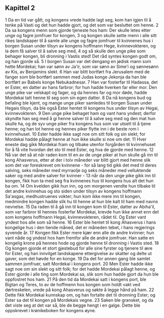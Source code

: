 ## Kapittel 2

1 Da en tid var gått, og kongens vrede hadde lagt seg, kom han igjen til å tenke på Vasti og det hun hadde gjort, og det som var besluttet om henne.
2 Da sa kongens menn som gjorde tjeneste hos ham: Der skulle letes etter unge og fagre jomfruer for kongen,
3 og kongen skulle sette menn i alle sitt rikes landskaper til å samle alle unge og fagre jomfruer til kvinnenes hus i borgen Susan under tilsyn av kongens hoffmann Hege, kvinnevokteren, og la dem få salver til å salve seg med,
4 og så skulle den unge pike som behager kongen, bli dronning i Vastis sted! Det råd syntes kongen godt om, og han gjorde så.
5 I borgen Susan var det dengang en jødisk mann som hette Mordekai; han var sønn av Ja'ir, som var sønn av Sime'i og sønnesønn av Kis, av Benjamins slekt.
6 Han var blitt bortført fra Jerusalem med de fanger som ble bortført sammen med Judas konge Jekonja da han ble bortført av Babels konge Nebukadnesar.
7 Han var fosterfar til Hadassa, det er Ester, en datter av hans farbror; for hun hadde hverken far eller mor. Den unge pike var velskapt og fager, og da hennes far og mor døde, hadde Mordekai tatt henne til seg som sin egen datter.
8 Da nå kongens bud og befaling ble kjent, og mange unge piker samledes til borgen Susan under Hegais tilsyn, da ble også Ester hentet til kongens hus under tilsyn av Hegai, kvinnevokteren.
9 Den unge pike behaget ham og vant hans yndest; derfor skyndte han seg med å gi henne salver til å salve seg med og den mat hun skulle ha, og de syv unge piker fra kongens hus som var utsett til å tjene henne; og han lot henne og hennes piker flytte inn i de beste rom i kvinnehuset.
10 Ester hadde ikke sagt noe om sitt folk og sin slekt; for Mordekai hadde pålagt henne at hun ikke skulle si noe om det.
11 Hver eneste dag gikk Mordekai fram og tilbake utenfor forgården til kvinnehuset for å få vite hvordan det sto til med Ester, og hva de gjorde med henne.
12 Nå var det så at når raden kom til en av de unge piker at hun skulle gå inn til kong Ahasverus, etter at der i tolv måneder var blitt gjort med henne slik som det var foreskrevet om kvinnene - for så lang tid gikk det med til deres salving, seks måneder med myrraolje og seks måneder med velluktende saker og med andre salver for kvinner -
13 når da den unge pike gikk inn til kongen, fikk hun ta med seg fra kvinnenes hus til kongens hus alt det hun ba om.
14 Om kvelden gikk hun inn, og om morgenen vendte hun tilbake til det andre kvinnehus og sto siden under tilsyn av kongens hoffmann Sa'asgas, medhustruenes vokter; hun kom ikke mere inn til kongen, medmindre kongen hadde slik hu til henne at hun ble kalt til ham med navns nevnelse.
15 Da raden til å gå inn til kongen kom til Ester, datter av Abiha'il, som var farbror til hennes fosterfar Mordekai, krevde hun ikke annet enn det som kongens hoffmann Hegai, kvinnevokteren, rådet til. Og Ester vant yndest hos alle som så henne.
16 Ester ble hentet til kong Ahasverus i hans kongelige hus i den tiende måned, det er måneden tebet, i hans regjerings syvende år.
17 Kongen fikk Ester mere kjær enn alle de andre kvinner; hun vant nåde og yndest hos ham fremfor alle de andre jomfruer. Han satte en kongelig krone på hennes hode og gjorde henne til dronning i Vastis sted.
18 Og kongen gjorde et stort gjestebud for alle sine fyrster og tjenere til ære for Ester, og han innvilget landskapene ettergivelse av skatter og delte ut gaver, som det høvde for en konge.
19 Da det for annen gang ble samlet sammen jomfruer, satt Mordekai i kongens port.
20 Men Ester hadde ikke sagt noe om sin slekt og sitt folk; for det hadde Mordekai pålagt henne, og Ester gjorde i alle ting som Mordekai sa, slik som hun hadde gjort da hun ble oppfostret hos ham.
21 På den tid da Mordekai satt i kongens port, ble Bigtan og Teres, to av de hoffmenn hos kongen som holdt vakt ved dørtreskelen, vrede på kong Ahasverus og søkte å legge hånd på ham.
22 Dette fikk Mordekai kunnskap om, og han fortalte det til dronning Ester; og Ester sa det til kongen på Mordekais vegne.
23 Saken ble gransket, og da det viste seg at det var så, ble de begge hengt i en galge. Dette ble oppskrevet i krønikeboken for kongens øyne.
